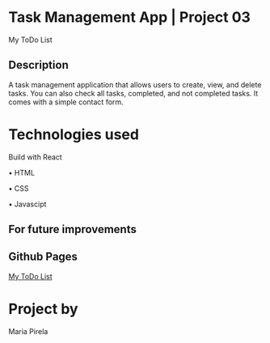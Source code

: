 # Task Management App | Project 03
My ToDo List

## Description
A task management application that allows users to create, view, and delete tasks. You can also check all tasks, completed, and not completed tasks. It comes with a simple contact form.


# Technologies used
Build with React

• HTML

• CSS

• Javascipt



## For future improvements



## Github Pages

[My ToDo List]()


# Project by

Maria Pirela